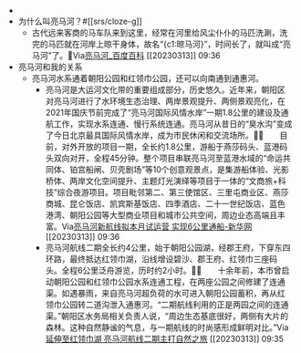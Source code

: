 - 
- 为什么叫亮马河？#[[srs/cloze-g]]
    - 古代远来客商的马车队来到这里，经常在河里给风尘仆仆的马匹洗涮，洗完的马匹就在河岸上晾干身体，故名“{c1:晾马河}”，时间长了，就叫成“亮马河”了。🌱Via[亮马河_百度百科](https://baike.baidu.com/item/%E4%BA%AE%E9%A9%AC%E6%B2%B3/8529098) [[20230313]] 09:36
- 亮马河和我的关系
    - 亮马河水系通着朝阳公园和红领巾公园，还可以向南通到通惠河。
        - 亮马河是大运河文化带的重要组成部分，历史悠久。近年来，朝阳区对亮马河进行了水环境生态治理、两岸景观提升、两侧景观亮化，在2021年国庆节前完成了“亮马河国际风情水岸”一期1.8公里的建设及通航工作，实现水系连通、慢行系统连通。亮马河从昔日的“臭水沟”变成了今日北京最具国际风情水岸，成为市民休闲和交流场所。🌱🌱　　目前，对外开放的项目一期，全长约1.8公里，游船于燕莎码头、蓝港码头双向对开，全程45分钟。整个项目串联亮马河至蓝港水域的“命运共同体、铂宫船闸、贝壳剧场”等10个创意观景点，是集游船体验、光影桥体、两岸文化空间提升、主题灯光演绎等项目于一体的“文商旅+科技”综合夜游项目。项目毗邻第二、第三使馆区、三里屯商业区、燕莎商城、昆仑饭店、凯宾斯基饭店、四季酒店、二十一世纪饭店、蓝色港湾、朝阳公园等大型商业项目和城市公共空间，周边业态高端且丰富。Via[亮马河新航线拟本月试运营 实现6公里通船-新华网](http://bj.news.cn/2022-09/09/c_1128989016.htm) [[20230313]] 09:36
        - 亮马河航线二期全长约4公里，始于朝阳公园湖，经郡王府，下穿东四环路，最终抵达红领巾湖，沿线增设碧沙、郡王府、红领巾三座码头。全程6公里泛舟游览，历时约2小时。🌱🌱　　十余年前，本市曾启动朝阳公园和红领巾公园水系连通工程，在两座公园之间修建了连通渠。如遇暴雨，来自亮马河超负荷的水可进入朝阳公园蓄积，再从红领巾公园转二道沟泄入通惠河。“二期航线利用的正是两园之间的连通渠。”朝阳区水务局相关负责人说，“周边生态基底很好，两侧有大片的森林。这种自然静谧的气息，与一期航线的时尚感形成鲜明对比。”Via[延伸至红领巾湖 亮马河航线二期主打自然之旅](http://bj.people.com.cn/n2/2022/1010/c82840-40154749.html) [[20230313]] 09:35
